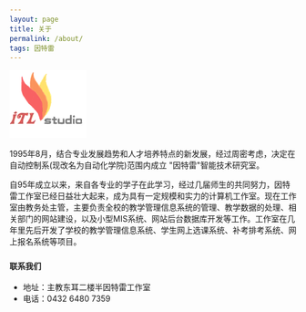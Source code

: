 ```yaml
---
layout: page
title: 关于
permalink: /about/
tags: 因特雷
---
```


![ITL](assets/images/itl-logo.png)

1995年8月，结合专业发展趋势和人才培养特点的新发展，经过周密考虑，决定在自动控制系(现改名为自动化学院)范围内成立 "因特雷"智能技术研究室。

自95年成立以来，来自各专业的学子在此学习，经过几届师生的共同努力，因特雷工作室已经日益壮大起来，成为具有一定规模和实力的计算机工作室。现在工作室由教务处主管，主要负责全校的教学管理信息系统的管理、教学数据的处理、相关部门的网站建设，以及小型MIS系统、网站后台数据库开发等工作。工作室在几年里先后开发了学校的教学管理信息系统、学生网上选课系统、补考排考系统、网上报名系统等项目。

### `联系我们`

- 地址：主教东耳二楼半因特雷工作室
- 电话：0432 6480 7359
